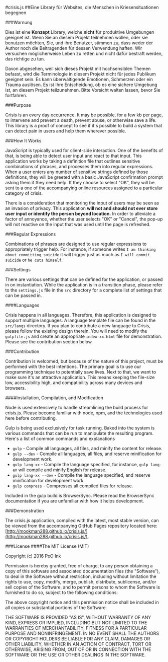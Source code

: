 #crisis.js
##Eine Library für Websites, die Menschen in Kriesensituationen begegnen

###Warnung 

Dies ist eine **Konzept** Library, welche **nicht** für produktive Umgebungen geeignet ist. Wenn Sie an diesem Projekt 
teilnehmen wollen, oder sie benutzen möchten, Sie, und ihre Benutzer, stimmen zu, dass weder der Author noch die Beitragenden 
für dessen Verwendung haften. Wir versuchen möglicherweise Leben zu retten und nicht dafür bestraft werden, das richtige zu tun.

Davon abgesehen, weil sich dieses Projekt mit hochsensiblen Themen befasst, wird die Terminologie in diesem Projekt nicht
für jedes Publikum geeignet sein. Es kann überwältigende Emotionen, Schmerzen oder ein Trauma auslösen. 
Es ist Ihre Entscheidung, ob es eine sichere Umgebung ist, an diesem Projekt teilzunehmen. Bitte Vorsicht walten lassen, bevor Sie
fortfahren.

###Purpose

Crisis is an every day occurrence. It may be possible, for a few kb per page, to intervene and prevent a death, prevent abuse, 
or otherwise save a life. This library is a proof of concept to see if it's possible to build a system that can detect pain 
in users and help them wherever possible. 

###How It Works

JavaScript is typically used for client-side interaction. One of the benefits of that, is being able to detect user input and 
react to that input. This application works by taking a definition file that outlines sensitive combinations of phrases, and 
processes them into regular expressions. When a user enters any number of sensitive strings defined by those definitions, 
they will be greeted with a basic JavaScript confirmation prompt asking them if they need help. If they choose to select "OK", 
they will be sent to a one of the accompanying online resources assigned to a particular category of crisis. 

There is a consideration that monitoring the input of users may be seen as an invasion of privacy. This application **will not 
and should not ever store user input or identify the person beyond location.** In order to alleviate a factor of annoyance, 
whether the user selects "OK" or "Cancel", the pop-up will not reactive on the input that was used until the page is refreshed. 

###Regular Expressions

Combinations of phrases are designed to use regular expressions to appropriately trigger help. For instance, if someone writes 
`I am thinking about committing suicide` it will trigger just as much as `I will commit suicide` or `he cuts himself`. 

###Settings

There are various settings that can be defined for the application, or passed in on instantiation. While the application is in 
a transition phase, please refer to the `settings.js` file in the `src` directory for a complete list of settings that can be 
passed in. 

####Languages

Crisis happens in all languages. Therefore, this application is designed to support multiple languages. A language template 
file can be found in the `src/langs` directory. If you plan to contribute a new language to Crisis, please follow the existing 
design therein. You will need to modify the `gulpfile.js` and create an appropriate `index-xx.html` file for demonstration. 
Please see the contribution section below. 

###Contribution

Contribution is welcomed, but because of the nature of this project, must be performed with the best intentions. The primary 
goal is to use our programming technique to potentially save lives. Next to that, we want to make sure it's an attractive 
application. This means keeping the file-size low, accessibility high, and compatibility across many devices and browsers. 

####Installation, Compilation, and Modification

Node is used extensively to handle streamlining the build process for crisis.js. Please become familiar with node, npm, and 
the technologies used here before contributing. 

Gulp is being used exclusively for task running. Baked into the system is various commands that can be run to manipulate the 
resulting program. Here's a list of common commands and explanations

* `gulp` - Compile all languages, all files, and minify the content for release.
* `gulp --dev` - Compile all languages, all files, and reserve minification for development work.
* `gulp lang-xx` - Compile the language specified, for instance, `gulp lang-en` will compile and minify English for release.
* `gulp lang-xx --dev` - Compile the language specified, and reserve minification for development work. 
* `gulp compress` - Compresses all compiled files for release.

Included in the gulp build is BrowserSync. Please read the BrowserSync documentation if you are unfamiliar with how it helps 
development. 

###Demonstration

The crisis.js application, compiled with the latest, most stable version, can be viewed from the accompanying GitHub Pages 
repository located here: [http://mookman288.github.io/crisis.js/](http://mookman288.github.io/crisis.js/).  

###License
####The MIT License (MIT)

Copyright (c) 2016 PxO Ink

Permission is hereby granted, free of charge, to any person obtaining a copy
of this software and associated documentation files (the "Software"), to deal
in the Software without restriction, including without limitation the rights
to use, copy, modify, merge, publish, distribute, sublicense, and/or sell
copies of the Software, and to permit persons to whom the Software is
furnished to do so, subject to the following conditions:

The above copyright notice and this permission notice shall be included in all
copies or substantial portions of the Software.

THE SOFTWARE IS PROVIDED "AS IS", WITHOUT WARRANTY OF ANY KIND, EXPRESS OR
IMPLIED, INCLUDING BUT NOT LIMITED TO THE WARRANTIES OF MERCHANTABILITY,
FITNESS FOR A PARTICULAR PURPOSE AND NONINFRINGEMENT. IN NO EVENT SHALL THE
AUTHORS OR COPYRIGHT HOLDERS BE LIABLE FOR ANY CLAIM, DAMAGES OR OTHER
LIABILITY, WHETHER IN AN ACTION OF CONTRACT, TORT OR OTHERWISE, ARISING FROM,
OUT OF OR IN CONNECTION WITH THE SOFTWARE OR THE USE OR OTHER DEALINGS IN THE
SOFTWARE.
